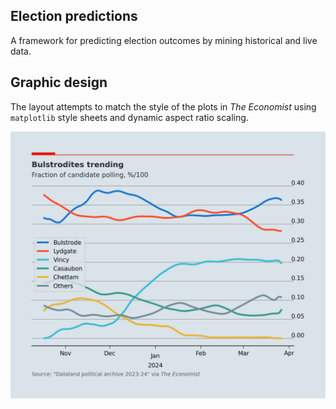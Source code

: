 Election predictions
---
A framework for predicting election outcomes by mining historical and live data. 

Graphic design
---
The layout attempts to match the style of the plots in _The Economist_ using `matplotlib` style sheets and dynamic aspect ratio scaling.

![Test image](reports/test.png)